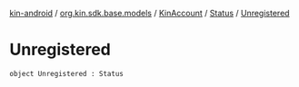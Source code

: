 [kin-android](../../../index.md) / [org.kin.sdk.base.models](../../index.md) / [KinAccount](../index.md) / [Status](index.md) / [Unregistered](./-unregistered.md)

# Unregistered

`object Unregistered : Status`